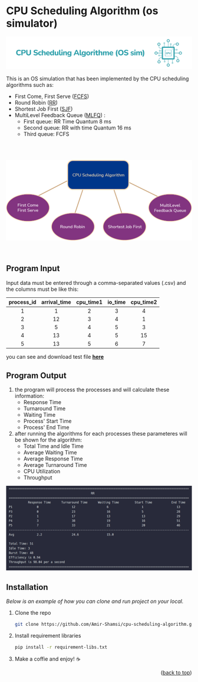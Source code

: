 # CPU Scheduling Algorithm (os simulator)
<p align='center'>
    <img src="photos/cpu-sch-algo-logo.png"  alt="cpu-scheduling-algos" />
</p>

This is an OS simulation that has been implemented by the CPU scheduling algorithms such as:<br>
- First Come, First Serve (<a href="https://en.wikipedia.org/wiki/Scheduling_(computing)#First_come,_first_served">FCFS</a>)
- Round Robin (<a href="https://en.wikipedia.org/wiki/Round-robin_scheduling">RR</a>)
- Shortest Job First (<a href="https://en.wikipedia.org/wiki/Shortest_job_next">SJF</a>)
- MultiLevel Feedback Queue (<a href="https://www.geeksforgeeks.org/multilevel-feedback-queue-scheduling-mlfq-cpu-scheduling/">MLFQ</a>) :
  - First queue: RR Time Quantum 8 ms
  - Second queue: RR with time Quantum 16 ms
  - Third queue: FCFS
<br>
<br>
<p align='center'>
    <img src="photos/csa.png" width="600" alt="cpu-scheduling-algos" />
</p>

<br>

## Program Input
Input data must be entered through a comma-separated values (.csv) and the columns must be like this:

| process_id | arrival_time | cpu_time1 | io_time | cpu_time2 |
| :---: | :---: | :---: | :---: | :---: |
| 1 | 1 | 2 | 3 | 4 |
| 2 | 12 | 3 | 4 | 1 |
| 3 | 5 | 4 | 5 | 3 |
| 4 | 13 | 4 | 5 | 15 |
| 5 | 13 | 5 | 6 | 7 |

you can see and download test file **<a href="test/process_input_data.csv">here</a>**

## Program Output
1. the program will process the processes and will calculate these information:
    - Response Time
    - Turnaround Time
    - Waiting Time
    - Process' Start Time
    - Process' End Time
2. after running the algorithms for each processes these parameteres will be shown for the algorithm:   
    - Total Time and Idle Time
    - Average Waiting Time
    - Average Response Time
    - Average Turnaround Time
    - CPU Utilization
    - Throughput

<p align='right'>
    <img src="photos/output.png"  alt="output" />
</p>


## Installation

_Below is an example of how you can clone and run project on your local._

1. Clone the repo
   ```sh
   git clone https://github.com/Amir-Shamsi/cpu-scheduling-algorithm.git
   ```
2. Install requirement libraries
   ```sh
   pip install -r requirement-libs.txt
   ```
3. Make a coffie and enjoy! ☕

<p align="right">
    (<a href="#top">back to top</a>)
</p>



